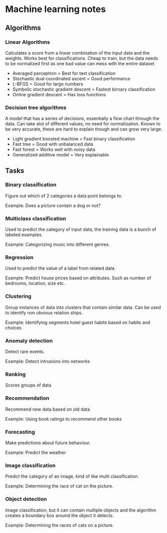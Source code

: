 # Machine learning notes
## Algorithms
### Linear Algorithms
Calculates a score from a linear combination of the input data and the weights. Works best for classifications. Cheap to train, but the data needs to be normalized first as one bad value can mess with the entire dataset
- Averaged perceptron = Best for text classification
- Stochastic dual coordinated ascent = Good performance
- L-BFGS = Good for large numbers
- Symbolic stochastic gradient descent = Fastest birnary classification
- Online gradient descent = Has loss functions

### Decision tree algorithms
A model that has a series of decisions, essentially a flow chart through the data. Can take alot of different values, no need for normalization. Known to be very accurate, these are hard to explain though and can grow very large.
- Light gradient boosted machine = Fast binary classification
- Fast tree = Good with unbalanced data
- Fast forest = Works well with noisy data
- Generalized additive model = Very explainable

## Tasks
### Binary classification
Figure out which of 2 categories a data point belongs to.

Example: Does a picture contain a dog or not?

### Multiclass classification
Used to predict the category of input data, the training data is a bunch of labeled examples.

Example: Categorizing music into different genres.

### Regression
Used to predict the value of a label from related data.

Example: Predict house prices based on attributes. Such as number of bedrooms, location, size etc.

### Clustering
Group instances of data into clusters that contain similar data. Can be used to identify non obvious relation ships.

Example: Identifying segments hotel guest habits based on habits and choices

### Anomaly detection
Detect rare events.

Example: Detect intrusions into networks

### Ranking
Scores groups of data

### Recommendation
Recommend new data based on old data

Example: Using book ratings to recommend other books

### Forecasting
Make predictions about future behaviour.

Example: Predict the weather

### Image classification
Predict the category of an image, kind of like multi classification.

Example: Determining the race of cat on the picture.

### Object detection
Image classification, but it can contain multiple objects and the algorithm creates a boundary box around the object it detects.

Example: Determining the races of cats on a picture.

